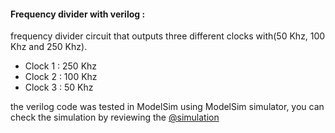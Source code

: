 #### Frequency divider with verilog : 
frequency divider circuit that outputs three different clocks with(50 Khz, 100 Khz and 250 Khz).
* Clock 1 : 250 Khz
* Clock 2 : 100 Khz
* Clock 3 : 50 Khz

the verilog code was tested in ModelSim using ModelSim simulator, you can check the simulation by reviewing the [@simulation](https://github.com/0xaB26/FrequencyDivider/blob/main/wave)
